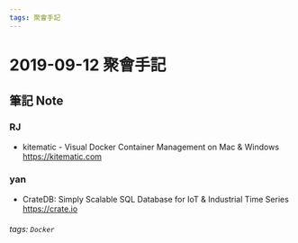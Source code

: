 ```yaml
---
tags: 聚會手記
---
```


2019-09-12 聚會手記
===

筆記 Note
---

###  RJ
- kitematic - Visual Docker Container Management on Mac & Windows
https://kitematic.com

### yan
- CrateDB: Simply Scalable SQL Database for IoT & Industrial Time Series
https://crate.io


###### tags: `Docker`